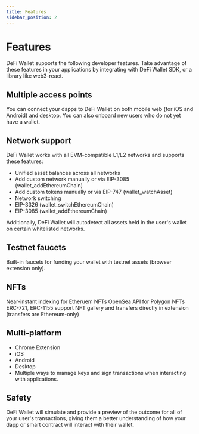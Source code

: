 ```yaml
---
title: Features
sidebar_position: 2
---
```


# Features

DeFi Wallet supports the following developer features. Take advantage of these features in your applications by integrating with DeFi Wallet SDK, or a library like web3-react.

## Multiple access points

You can connect your dapps to DeFi Wallet on both mobile web (for iOS and Android) and desktop. You can also onboard new users who do not yet have a wallet.

## Network support

DeFi Wallet works with all EVM-compatible L1/L2 networks and supports these features:

- Unified asset balances across all networks
- Add custom network manually or via EIP-3085 (wallet_addEthereumChain)
- Add custom tokens manually or via EIP-747 (​​wallet_watchAsset)
- Network switching
- EIP-3326 (wallet_switchEthereumChain)
- EIP-3085 (wallet_addEthereumChain)

Additionally, DeFi Wallet will autodetect all assets held in the user's wallet on certain whitelisted networks.

## Testnet faucets

Built-in faucets for funding your wallet with testnet assets (browser extension only).

## NFTs

Near-instant indexing for Etheruem NFTs
OpenSea API for Polygon NFTs
ERC-721, ERC-1155 support
NFT gallery and transfers directly in extension (transfers are Ethereum-only)

## Multi-platform

- Chrome Extension
- iOS
- Android
- Desktop
- Multiple ways to manage keys and sign transactions when interacting with applications.

## Safety

DeFi Wallet will simulate and provide a preview of the outcome for all of your user's transactions, giving them a better understanding of how your dapp or smart contract will interact with their wallet.
